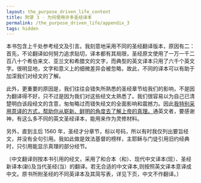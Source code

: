 ```yaml
---
layout: the_purpose_driven_life_content
title: 附录 3 - 为何使用许多圣经译本
permalink: /the_purpose_driven_life/appendix_3
tags: hidden
---
```


本书包含上千处参考经文及引言。我刻意地采用不同的圣经翻译版本，原因有二：首先，不论翻译如何努力追求贴切，译本都有其局限，圣经原文使用了一万一千二百八十个希伯来文、亚兰文和希腊文的文字，而典型的英文译本只用了六千个英文字。很明显地，文字和意义上的细微差异会被忽略，故此，不同的译本可以有助于加深我们对经文的了解。

此外，更重要的原因是，我们往往会错失所熟悉的圣经章节给我们的影响，不是因为翻译得不好，只不过是因为我们对这些经文太熟悉了。我们很容易以为自己已清楚明白该段经文的含意，匆匆略过而错失经文的全面影响和震撼力。因此<u>我特别采用意译的方式，帮助你从崭新、鲜明的角度去了解上帝的真理。</u>通英文者，要感谢神，有这么多不同的英文圣经译本，能用来作为灵修材料。

另外，直到主后 1560 年，圣经才分章节，标以号码，所以有时我仅列出要旨经文，并没有全句引用。我如此做是效法基督的榜样，主耶稣与门徒引用旧约经典时，只引用能显示真理的部分经节。

〔中文翻译则按本书引用的经文，采用了和合本（和）、现代中文译本(现）、圣经新译本(新)及当代圣经(当）的翻译。若无合适的中文译本,则按照英文译本意译成中文。原书所附圣经的不同英译本及其简写表，详见下页，中文不作翻译。〕
